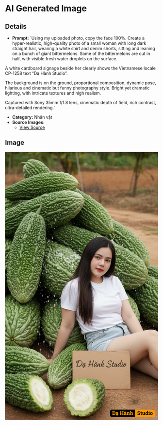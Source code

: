 # AI Generated Image

## Details
- **Prompt:** `Using my uploaded photo, copy the face 100%. Create a hyper-realistic, high-quality photo of a small woman with long dark straight hair, wearing a white shirt and denim shorts, sitting and leaning on a bunch of giant bittermelons. Some of the bittermelons are cut in half, with visible fresh water droplets on the surface.

A white cardboard signage beside her clearly shows the Vietnamese locale CP-1258 text “Dạ Hành Studio”.

The background is on the ground, proportional composition, dynamic pose, hilarious and cinematic but funny photography style. Bright yet dramatic lighting, with intricate textures and high realism.

Captured with Sony 35mm f/1.8 lens, cinematic depth of field, rich contrast, ultra-detailed rendering.`
- **Category:** Nhân vật
- **Source Images:**
  - [View Source](https://raw.githubusercontent.com/lenzcomvth/ImageLibrary/main/Female.png)

## Image
![AI Generated Image](./image-2025-10-07T16-24-16-535Z-i3d06.png)